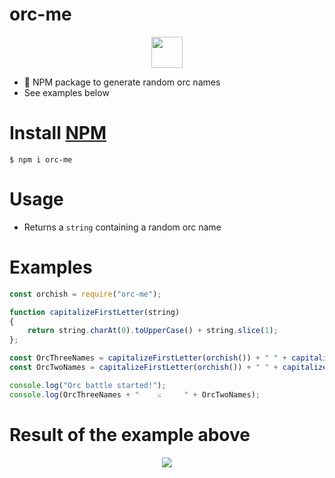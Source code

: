 # orc-me

<p align="center">
  <img src="https://i.imgur.com/PnyuVte.png" height="50" width="50"><br/>
</p>


* 👹 NPM package to generate random orc names
* See examples below

# Install [NPM](https://www.npmjs.com/package/orc-me)
 
 `$ npm i orc-me`

# Usage 

- Returns a `string` containing a random orc name

# Examples

``` javascript
const orchish = require("orc-me");

function capitalizeFirstLetter(string)
{
    return string.charAt(0).toUpperCase() + string.slice(1);
};

const OrcThreeNames = capitalizeFirstLetter(orchish()) + " " + capitalizeFirstLetter(orchish()) + " " + capitalizeFirstLetter(orchish());
const OrcTwoNames = capitalizeFirstLetter(orchish()) + " " + capitalizeFirstLetter(orchish());

console.log("Orc battle started!");
console.log(OrcThreeNames + "    ⚔️     " + OrcTwoNames);
```

# Result of the example above

<p align="center">
  <img src="https://i.imgur.com/adQxN3t.png"><br/>
</p>

